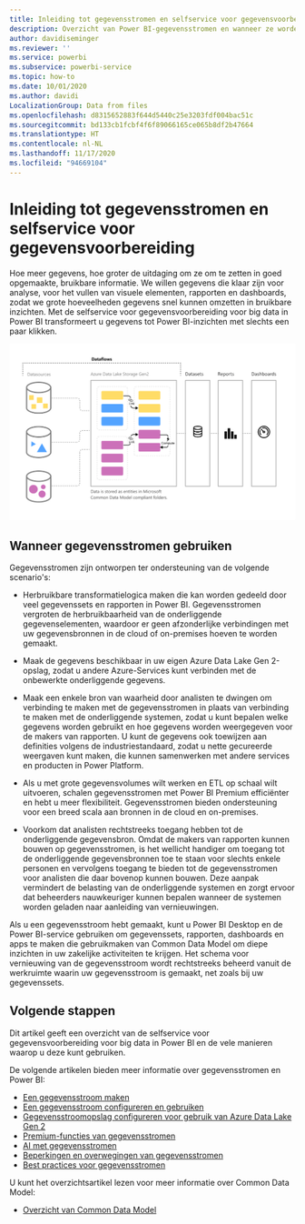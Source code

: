 ```yaml
---
title: Inleiding tot gegevensstromen en selfservice voor gegevensvoorbereiding
description: Overzicht van Power BI-gegevensstromen en wanneer ze worden gebruikt
author: davidiseminger
ms.reviewer: ''
ms.service: powerbi
ms.subservice: powerbi-service
ms.topic: how-to
ms.date: 10/01/2020
ms.author: davidi
LocalizationGroup: Data from files
ms.openlocfilehash: d8315652883f644d5440c25e3203fdf004bac51c
ms.sourcegitcommit: bd133cb1fcbf4f6f89066165ce065b8df2b47664
ms.translationtype: HT
ms.contentlocale: nl-NL
ms.lasthandoff: 11/17/2020
ms.locfileid: "94669104"
---
```

# <a name="introduction-to-dataflows-and-self-service-data-prep"></a>Inleiding tot gegevensstromen en selfservice voor gegevensvoorbereiding

Hoe meer gegevens, hoe groter de uitdaging om ze om te zetten in goed opgemaakte, bruikbare informatie. We willen gegevens die klaar zijn voor analyse, voor het vullen van visuele elementen, rapporten en dashboards, zodat we grote hoeveelheden gegevens snel kunnen omzetten in bruikbare inzichten. Met de selfservice voor gegevensvoorbereiding voor big data in Power BI transformeert u gegevens tot Power BI-inzichten met slechts een paar klikken.

![stroom van gegevens](media/dataflows-introduction-self-service-flow.png)

## <a name="when-to-use-dataflows"></a>Wanneer gegevensstromen gebruiken

Gegevensstromen zijn ontworpen ter ondersteuning van de volgende scenario's:

* Herbruikbare transformatielogica maken die kan worden gedeeld door veel gegevenssets en rapporten in Power BI. Gegevensstromen vergroten de herbruikbaarheid van de onderliggende gegevenselementen, waardoor er geen afzonderlijke verbindingen met uw gegevensbronnen in de cloud of on-premises hoeven te worden gemaakt.

* Maak de gegevens beschikbaar in uw eigen Azure Data Lake Gen 2-opslag, zodat u andere Azure-Services kunt verbinden met de onbewerkte onderliggende gegevens.

* Maak een enkele bron van waarheid door analisten te dwingen om verbinding te maken met de gegevensstromen in plaats van verbinding te maken met de onderliggende systemen, zodat u kunt bepalen welke gegevens worden gebruikt en hoe gegevens worden weergegeven voor de makers van rapporten. U kunt de gegevens ook toewijzen aan definities volgens de industriestandaard, zodat u nette gecureerde weergaven kunt maken, die kunnen samenwerken met andere services en producten in Power Platform.

* Als u met grote gegevensvolumes wilt werken en ETL op schaal wilt uitvoeren, schalen gegevensstromen met Power BI Premium efficiënter en hebt u meer flexibiliteit. Gegevensstromen bieden ondersteuning voor een breed scala aan bronnen in de cloud en on-premises. 

* Voorkom dat analisten rechtstreeks toegang hebben tot de onderliggende gegevensbron. Omdat de makers van rapporten kunnen bouwen op gegevensstromen, is het wellicht handiger om toegang tot de onderliggende gegevensbronnen toe te staan voor slechts enkele personen en vervolgens toegang te bieden tot de gegevensstromen voor analisten die daar bovenop kunnen bouwen. Deze aanpak vermindert de belasting van de onderliggende systemen en zorgt ervoor dat beheerders nauwkeuriger kunnen bepalen wanneer de systemen worden geladen naar aanleiding van vernieuwingen.

Als u een gegevensstroom hebt gemaakt, kunt u Power BI Desktop en de Power BI-service gebruiken om gegevenssets, rapporten, dashboards en apps te maken die gebruikmaken van Common Data Model om diepe inzichten in uw zakelijke activiteiten te krijgen. Het schema voor vernieuwing van de gegevensstroom wordt rechtstreeks beheerd vanuit de werkruimte waarin uw gegevensstroom is gemaakt, net zoals bij uw gegevenssets.

## <a name="next-steps"></a>Volgende stappen
Dit artikel geeft een overzicht van de selfservice voor gegevensvoorbereiding voor big data in Power BI en de vele manieren waarop u deze kunt gebruiken. 

De volgende artikelen bieden meer informatie over gegevensstromen en Power BI:

* [Een gegevensstroom maken](dataflows-create.md)
* [Een gegevensstroom configureren en gebruiken](dataflows-configure-consume.md)
* [Gegevensstroomopslag configureren voor gebruik van Azure Data Lake Gen 2](dataflows-azure-data-lake-storage-integration.md)
* [Premium-functies van gegevensstromen](dataflows-premium-features.md)
* [AI met gegevensstromen](dataflows-machine-learning-integration.md)
* [Beperkingen en overwegingen van gegevensstromen](dataflows-features-limitations.md)
* [Best practices voor gegevensstromen](dataflows-best-practices.md)


U kunt het overzichtsartikel lezen voor meer informatie over Common Data Model:
* [Overzicht van Common Data Model](/powerapps/common-data-model/overview)
